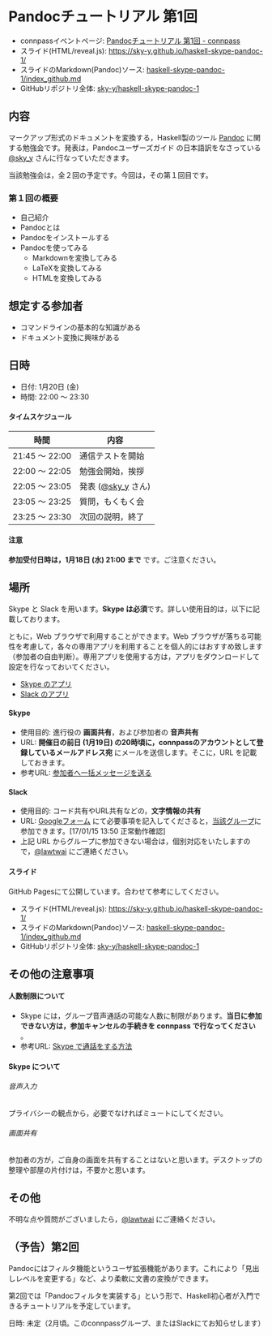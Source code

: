 # Pandocチュートリアル 第1回

- connpassイベントページ: [Pandocチュートリアル 第1回 - connpass](https://haskell-with-skype.connpass.com/event/48446/)
- スライド(HTML/reveal.js): <https://sky-y.github.io/haskell-skype-pandoc-1/>
- スライドのMarkdown(Pandoc)ソース: [haskell-skype-pandoc-1/index_github.md](https://github.com/sky-y/haskell-skype-pandoc-1/blob/master/index_github.md)
- GitHubリポジトリ全体: [sky-y/haskell-skype-pandoc-1](https://github.com/sky-y/haskell-skype-pandoc-1)

## 内容

マークアップ形式のドキュメントを変換する，Haskell製のツール [Pandoc](https://pandoc.org/) に関する勉強会です。発表は，Pandocユーザーズガイド の日本語訳をなさっている [@sky\_y](https://twitter.com/sky_y) さんに行なっていただきます。

当該勉強会は，全２回の予定です。今回は，その第１回目です。

### 第１回の概要

- 自己紹介
- Pandocとは
- Pandocをインストールする
- Pandocを使ってみる
    - Markdownを変換してみる
    - LaTeXを変換してみる
    - HTMLを変換してみる

## 想定する参加者

- コマンドラインの基本的な知識がある
- ドキュメント変換に興味がある

## 日時

-   日付: 1月20日 (金)
-   時間: 22:00 ～ 23:30

#### タイムスケジュール

| 時間           | 内容                                             |
|----------------|--------------------------------------------------|
| 21:45 ～ 22:00 | 通信テストを開始                                 |
| 22:00 ～ 22:05 | 勉強会開始，挨拶                                 |
| 22:05 ～ 23:05 | 発表 ([@sky\_y](https://twitter.com/sky_y) さん) |
| 23:05 ～ 23:25 | 質問，もくもく会                                 |
| 23:25 ～ 23:30 | 次回の説明，終了                                 |

#### 注意

**参加受付日時は，1月18日 (水) 21:00 まで** です。ご注意ください。

場所
----

Skype と Slack を用います。**Skype は必須**です。詳しい使用目的は，以下に記載しております。

ともに，Web ブラウザで利用することができます。Web ブラウザが落ちる可能性を考慮して，各々の専用アプリを利用することを個人的にはおすすめ致します（参加者の自由判断）。専用アプリを使用する方は，アプリをダウンロードして設定を行なっておいてください。

-   [Skype のアプリ](https://www.skype.com/ja/download-skype/)
-   [Slack のアプリ](https://slack.com/downloads/)

#### Skype

-   使用目的: 進行役の **画面共有**，および参加者の **音声共有**
-   URL: **開催日の前日 (1月19日) の20時頃に，connpassのアカウントとして登録しているメールアドレス宛** にメールを送信します。そこに，URL を記載しておきます。
-   参考URL: [参加者へ一括メッセージを送る](http://help.connpass.com/organizers/bulk-message)

#### Slack

-   使用目的: コード共有やURL共有などの，**文字情報の共有**
-   URL: [Googleフォーム](https://goo.gl/EzRKbs) にて必要事項を記入してくださると，[当該グループ](https://haskellwithskype.slack.com/)に参加できます。\[17/01/15 13:50 正常動作確認\]
-   上記 URL からグループに参加できない場合は，個別対応をいたしますので，[@lawtwai](https://twitter.com/lawtwai) にご連絡ください。

#### スライド

GitHub Pagesにて公開しています。合わせて参考にしてください。

- スライド(HTML/reveal.js): <https://sky-y.github.io/haskell-skype-pandoc-1/>
- スライドのMarkdown(Pandoc)ソース: [haskell-skype-pandoc-1/index_github.md](https://github.com/sky-y/haskell-skype-pandoc-1/blob/master/index_github.md)
- GitHubリポジトリ全体: [sky-y/haskell-skype-pandoc-1](https://github.com/sky-y/haskell-skype-pandoc-1)

その他の注意事項
----------------

#### 人数制限について

-   Skype には，グループ音声通話の可能な人数に制限があります。**当日に参加できない方は，参加キャンセルの手続きを connpass で行なってください** 。
-   参考URL: [Skype で通話をする方法](https://support.skype.com/ja/faq/FA10613/skype-detong-hua-wosurufang-fa-wojiao-etekudasai)

#### Skype について

###### 音声入力

プライバシーの観点から，必要でなければミュートにしてください。

###### 画面共有

参加者の方が，ご自身の画面を共有することはないと思います。デスクトップの整理や部屋の片付けは，不要かと思います。

## その他

不明な点や質問がございましたら，[@lawtwai](https://twitter.com/lawtwai) にご連絡ください。

## （予告）第2回

Pandocにはフィルタ機能というユーザ拡張機能があります。これにより「見出しレベルを変更する」など、より柔軟に文書の変換ができます。

第2回では「Pandocフィルタを実装する」という形で、Haskell初心者が入門できるチュートリアルを予定しています。

日時: 未定（2月頃。このconnpassグループ、またはSlackにてお知らせします）
